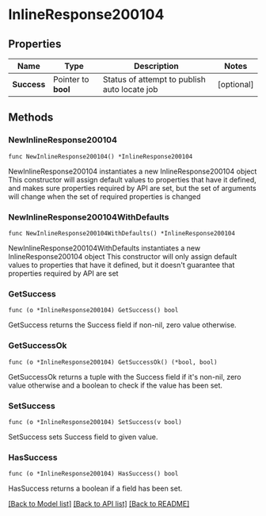 # InlineResponse200104

## Properties

Name | Type | Description | Notes
------------ | ------------- | ------------- | -------------
**Success** | Pointer to **bool** | Status of attempt to publish auto locate job | [optional] 

## Methods

### NewInlineResponse200104

`func NewInlineResponse200104() *InlineResponse200104`

NewInlineResponse200104 instantiates a new InlineResponse200104 object
This constructor will assign default values to properties that have it defined,
and makes sure properties required by API are set, but the set of arguments
will change when the set of required properties is changed

### NewInlineResponse200104WithDefaults

`func NewInlineResponse200104WithDefaults() *InlineResponse200104`

NewInlineResponse200104WithDefaults instantiates a new InlineResponse200104 object
This constructor will only assign default values to properties that have it defined,
but it doesn't guarantee that properties required by API are set

### GetSuccess

`func (o *InlineResponse200104) GetSuccess() bool`

GetSuccess returns the Success field if non-nil, zero value otherwise.

### GetSuccessOk

`func (o *InlineResponse200104) GetSuccessOk() (*bool, bool)`

GetSuccessOk returns a tuple with the Success field if it's non-nil, zero value otherwise
and a boolean to check if the value has been set.

### SetSuccess

`func (o *InlineResponse200104) SetSuccess(v bool)`

SetSuccess sets Success field to given value.

### HasSuccess

`func (o *InlineResponse200104) HasSuccess() bool`

HasSuccess returns a boolean if a field has been set.


[[Back to Model list]](../README.md#documentation-for-models) [[Back to API list]](../README.md#documentation-for-api-endpoints) [[Back to README]](../README.md)


